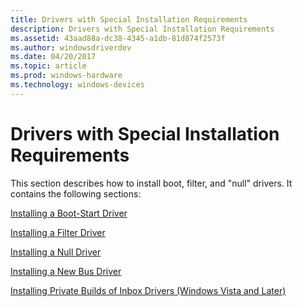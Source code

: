 ```yaml
---
title: Drivers with Special Installation Requirements
description: Drivers with Special Installation Requirements
ms.assetid: 43aad88a-dc38-4345-a1db-81d874f2573f
ms.author: windowsdriverdev
ms.date: 04/20/2017
ms.topic: article
ms.prod: windows-hardware
ms.technology: windows-devices
---
```


# Drivers with Special Installation Requirements





This section describes how to install boot, filter, and "null" drivers. It contains the following sections:

[Installing a Boot-Start Driver](installing-a-boot-start-driver.md)

[Installing a Filter Driver](installing-a-filter-driver.md)

[Installing a Null Driver](installing-a-null-driver.md)

[Installing a New Bus Driver](installing-a-new-bus-driver.md)

[Installing Private Builds of Inbox Drivers (Windows Vista and Later)](installing-private-builds-of-in-box-drivers--windows-vista-and-later-.md)

 

 





